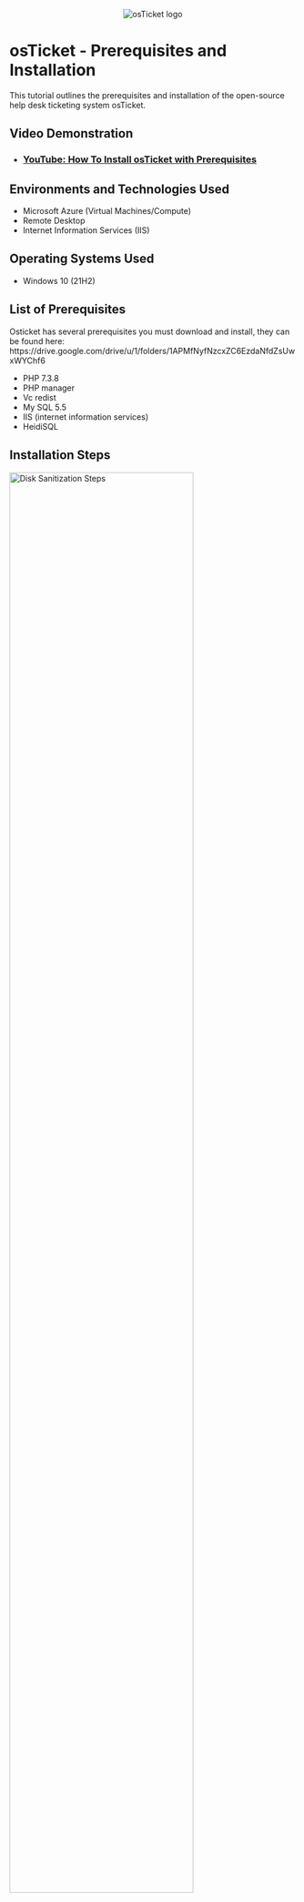 <p align="center">
<img src="https://i.imgur.com/Clzj7Xs.png" alt="osTicket logo"/>
</p>

<h1>osTicket - Prerequisites and Installation</h1>
This tutorial outlines the prerequisites and installation of the open-source help desk ticketing system osTicket.<br />


<h2>Video Demonstration</h2>

- ### [YouTube: How To Install osTicket with Prerequisites](https://www.youtube.com)

<h2>Environments and Technologies Used</h2>

- Microsoft Azure (Virtual Machines/Compute)
- Remote Desktop
- Internet Information Services (IIS)

<h2>Operating Systems Used </h2>

- Windows 10</b> (21H2)

<h2>List of Prerequisites</h2>
Osticket has several prerequisites you must download and install,
they can be found here: https://drive.google.com/drive/u/1/folders/1APMfNyfNzcxZC6EzdaNfdZsUwxWYChf6


- PHP 7.3.8
- PHP manager
- Vc redist
- My SQL 5.5
- IIS (internet information services)
- HeidiSQL

<h2>Installation Steps</h2>

<p>
<img src="https://i.imgur.com/DJmEXEB.png" height="80%" width="80%" alt="Disk Sanitization Steps"/>
</p>
<p>
In your micorsoft azure vitual machine, go to the control panel. Select "programs", then "programs and features", then "turn windows features on and off. a new window should come up
</p>
<br />

<p>
<![Screenshot 2024-06-27 100233](https://github.com/Alex070902/osticket-prereqs/assets/173719378/2dcf687f-7376-4ee0-8b57-eb1387ab79c5)
>
</p>
<p>
In this new window, scroll down to the folder called "internet information services" and check the box. Expand this folder, then do the same for "worldwide web services" and "application development features". Check the folder called "CGI", then go to the folder called "common http features and make sure everything in there is checked. Select "ok" (NOTE: To make sure you installed this correctly, type 127.0.0.1 in a web browser and a special webpage should show up. If this doesnt happen you may have to try reinstalling)
</p>
<br />

<p>
<img src="https://i.imgur.com/DJmEXEB.png" height="80%" width="80%" alt="Disk Sanitization Steps"/>
</p>
<p>
Next download and install php manager, and the rewrite module.
</p>
<br />

<p>
<img src="https://i.imgur.com/DJmEXEB.png" height="80%" width="80%" alt="Disk Sanitization Steps"/>
</p>
<p>
Create a new directory in the C drive (C:\PHP) then download php 7.3.8 (extract all the files into the directory you just created, C:\PHP)
</p>
<br />

<p>
<img src="https://i.imgur.com/DJmEXEB.png" height="80%" width="80%" alt="Disk Sanitization Steps"/>
</p>
<p>
Download and instal vc redist x86
</p>
<br />

<p>
<img src="https://i.imgur.com/DJmEXEB.png" height="80%" width="80%" alt="Disk Sanitization Steps"/>
</p>
<p>
Download Mysql and launch the setup. Choose "typical setup" then check the "launch mysql instance configuration" box. When it's launched, click standard configuration. Create a root password (dont forget it) then click next and execute.
</p>
<br />

<p>
<img src="https://i.imgur.com/DJmEXEB.png" height="80%" width="80%" alt="Disk Sanitization Steps"/>
</p>
<p>
Now its time to register PHP with IIS. First run IIS as an administrator, then double click "php manager". Then click "register new php version" click the 3 dots to the right and browse to the c drive in that folder where you extracted the php files. In this folder will be a file called "php.cgi". Open this (note: be sure to restart iis whenever you install/ change anything)
</p>
<br />

<p>
<img src="https://i.imgur.com/DJmEXEB.png" height="80%" width="80%" alt="Disk Sanitization Steps"/>
</p>
<p>
Download os ticket folder, find another folder inside called "upload". open anoter window in file explorer. go back to the c drive and find a foler called "inetpub" then "wwwroot". go back to the other window and drag the "upload" folder into the "wwwroot" folder, then rename the "upload" folder to "osticket". (restart iis)
</p>
<br />

<p>
<img src="https://i.imgur.com/DJmEXEB.png" height="80%" width="80%" alt="Disk Sanitization Steps"/>
</p>
<p>
Back in iis, navigate to the left side, click sites > default > osticket. While "osticket" is highlighed navigate to the right and click "browse". If done properly, you should see a new osticket window pop up.
</p>
<br />

<p>
<img src="https://i.imgur.com/DJmEXEB.png" height="80%" width="80%" alt="Disk Sanitization Steps"/>
</p>
<p>
Go back to the "osticket" folder in iis and select "php manager" once again. Click "enable or disable an extension" at the bottom. Enabke "php_imap.dll", "php_intl.dll", and "php_opcache.dll". Once you do this refresh the page in osticket to make sure the changes stick.
</p>
<br />

<p>
<img src="https://i.imgur.com/DJmEXEB.png" height="80%" width="80%" alt="Disk Sanitization Steps"/>
</p>
<p>
Go back to the wwwroot folder and find your "osticket" folder. In this folder is another one called include. Double click it and find a file called "os-sampleconfig.php", change the name to "os-config.php". (it may be a good idea to change permissions for certain users)
</p>
<br />

<p>
<img src="https://i.imgur.com/DJmEXEB.png" height="80%" width="80%" alt="Disk Sanitization Steps"/>
</p>
<p>
You should still be in the first screen in the os ticket window (most of the extensions should be enabled too) after this, youll be brought to a screen where youll have to fill out a buch of information. at the bottom however, under "database settings" youll need to setup your database using heidisql
</p>
<br />

<p>
<img src="https://i.imgur.com/DJmEXEB.png" height="80%" width="80%" alt="Disk Sanitization Steps"/>
</p>
<p>
Download and install heidiSql, then open it. Navigate to the bottom left of the screen wher eit says "new", and login using the same information as you did in  mysql, then click open. finish setting up in the browser by creating a database in heidisql. click "install" at the bottom
</p>
<br />

<p>
<img src="https://i.imgur.com/DJmEXEB.png" height="80%" width="80%" alt="Disk Sanitization Steps"/>
</p>
<p>
Lorem ipsum dolor sit amet, consectetur adipiscing elit, sed do eiusmod tempor incididunt ut labore et dolore magna aliqua. Ut enim ad minim veniam, quis nostrud exercitation ullamco laboris nisi ut aliquip ex ea commodo consequat. Duis aute irure dolor in reprehenderit in voluptate velit esse cillum dolore eu fugiat nulla pariatur.
</p>
<br />

